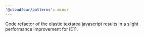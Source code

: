```yaml
---
'@cloudfour/patterns': minor
---
```


Code refactor of the elastic textarea javascript results in a slight performance improvement for IE11.
